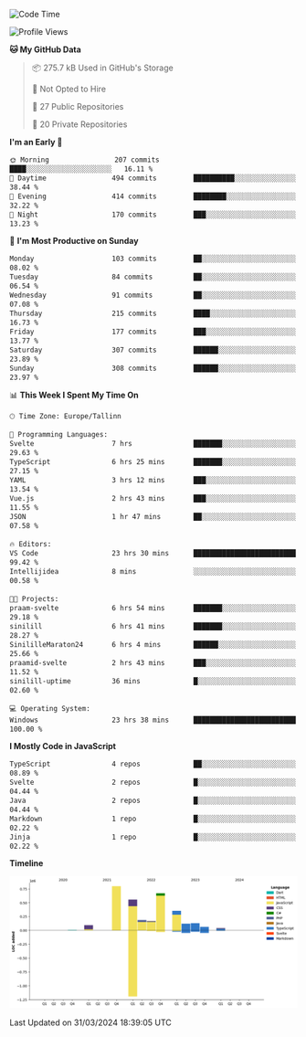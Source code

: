 <!--START_SECTION:waka-->
![Code Time](http://img.shields.io/badge/Code%20Time-762%20hrs%2011%20mins-blue)

![Profile Views](http://img.shields.io/badge/Profile%20Views-8-blue)

**🐱 My GitHub Data** 

> 📦 275.7 kB Used in GitHub's Storage 
 > 
> 🚫 Not Opted to Hire
 > 
> 📜 27 Public Repositories 
 > 
> 🔑 20 Private Repositories 
 > 
**I'm an Early 🐤** 

```text
🌞 Morning                207 commits         ████░░░░░░░░░░░░░░░░░░░░░   16.11 % 
🌆 Daytime                494 commits         ██████████░░░░░░░░░░░░░░░   38.44 % 
🌃 Evening                414 commits         ████████░░░░░░░░░░░░░░░░░   32.22 % 
🌙 Night                  170 commits         ███░░░░░░░░░░░░░░░░░░░░░░   13.23 % 
```
📅 **I'm Most Productive on Sunday** 

```text
Monday                   103 commits         ██░░░░░░░░░░░░░░░░░░░░░░░   08.02 % 
Tuesday                  84 commits          ██░░░░░░░░░░░░░░░░░░░░░░░   06.54 % 
Wednesday                91 commits          ██░░░░░░░░░░░░░░░░░░░░░░░   07.08 % 
Thursday                 215 commits         ████░░░░░░░░░░░░░░░░░░░░░   16.73 % 
Friday                   177 commits         ███░░░░░░░░░░░░░░░░░░░░░░   13.77 % 
Saturday                 307 commits         ██████░░░░░░░░░░░░░░░░░░░   23.89 % 
Sunday                   308 commits         ██████░░░░░░░░░░░░░░░░░░░   23.97 % 
```


📊 **This Week I Spent My Time On** 

```text
🕑︎ Time Zone: Europe/Tallinn

💬 Programming Languages: 
Svelte                   7 hrs               ███████░░░░░░░░░░░░░░░░░░   29.63 % 
TypeScript               6 hrs 25 mins       ███████░░░░░░░░░░░░░░░░░░   27.15 % 
YAML                     3 hrs 12 mins       ███░░░░░░░░░░░░░░░░░░░░░░   13.54 % 
Vue.js                   2 hrs 43 mins       ███░░░░░░░░░░░░░░░░░░░░░░   11.55 % 
JSON                     1 hr 47 mins        ██░░░░░░░░░░░░░░░░░░░░░░░   07.58 % 

🔥 Editors: 
VS Code                  23 hrs 30 mins      █████████████████████████   99.42 % 
Intellijidea             8 mins              ░░░░░░░░░░░░░░░░░░░░░░░░░   00.58 % 

🐱‍💻 Projects: 
praam-svelte             6 hrs 54 mins       ███████░░░░░░░░░░░░░░░░░░   29.18 % 
sinilill                 6 hrs 41 mins       ███████░░░░░░░░░░░░░░░░░░   28.27 % 
SinililleMaraton24       6 hrs 4 mins        ██████░░░░░░░░░░░░░░░░░░░   25.66 % 
praamid-svelte           2 hrs 43 mins       ███░░░░░░░░░░░░░░░░░░░░░░   11.52 % 
sinilill-uptime          36 mins             █░░░░░░░░░░░░░░░░░░░░░░░░   02.60 % 

💻 Operating System: 
Windows                  23 hrs 38 mins      █████████████████████████   100.00 % 
```

**I Mostly Code in JavaScript** 

```text
TypeScript               4 repos             ██░░░░░░░░░░░░░░░░░░░░░░░   08.89 % 
Svelte                   2 repos             █░░░░░░░░░░░░░░░░░░░░░░░░   04.44 % 
Java                     2 repos             █░░░░░░░░░░░░░░░░░░░░░░░░   04.44 % 
Markdown                 1 repo              █░░░░░░░░░░░░░░░░░░░░░░░░   02.22 % 
Jinja                    1 repo              █░░░░░░░░░░░░░░░░░░░░░░░░   02.22 % 
```



**Timeline**

![Lines of Code chart](https://raw.githubusercontent.com/Piilu/Piilu/main/assets/bar_graph.png)


 Last Updated on 31/03/2024 18:39:05 UTC
<!--END_SECTION:waka-->
